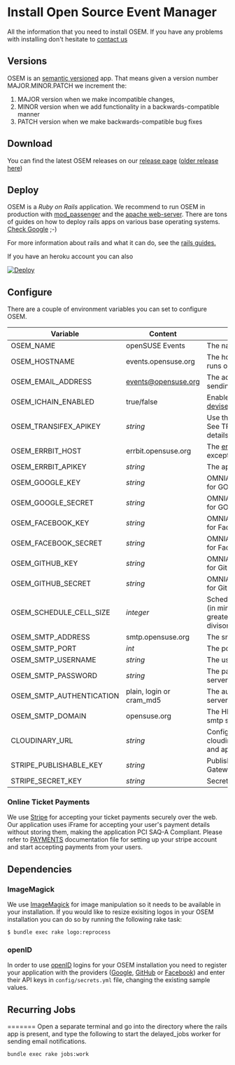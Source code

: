 # Install Open Source Event Manager
All the information that you need to install OSEM. If you have any problems with installing don't hesitate to [contact us](https://github.com/openSUSE/osem#contact)

## Versions
OSEM is an [semantic versioned](http://semver.org/) app. That means given a version number MAJOR.MINOR.PATCH we increment the:

1. MAJOR version when we make incompatible changes,
2. MINOR version when we add functionality in a backwards-compatible manner
3. PATCH version when we make backwards-compatible bug fixes

## Download
You can find the latest OSEM releases on our [release page](https://github.com/openSUSE/osem/releases/latest) ([older release here](https://github.com/openSUSE/osem/releases))

## Deploy
OSEM is a *Ruby on Rails* application. We recommend to run OSEM in production with [mod_passenger](https://www.phusionpassenger.com/download/#open_source)
and the [apache web-server](https://www.apache.org/). There are tons of guides on how to deploy rails apps on various
base operating systems. [Check Google](https://encrypted.google.com/search?hl=en&q=ruby%20on%20rails%20apache%20passenger) ;-)

For more information about rails and what it can do, see the [rails guides.](http://guides.rubyonrails.org/getting_started.html)

If you have an heroku account you can also

<a href="https://heroku.com/deploy?template=https://github.com/openSUSE/osem/tree/v1.0">
  <img src="https://www.herokucdn.com/deploy/button.svg" alt="Deploy">
</a>

## Configure
There are a couple of environment variables you can set to configure OSEM.

| Variable 			| Content 			| Purpose 				|
|----------			|---------			|---------	       			|
| OSEM_NAME   			| openSUSE Events		| The name of your page			|
| OSEM_HOSTNAME 		| events.opensuse.org		| The host this OSEM instance runs on 	|
| OSEM_EMAIL_ADDRESS 		| events@opensuse.org 		| The address OSEM uses for sending mails |
| OSEM_ICHAIN_ENABLED 		| true/false 			| Enable the usage of [devise_ichain_authenticatable](https://github.com/openSUSE/devise_ichain_authenticatable) |
| OSEM_TRANSIFEX_APIKEY 	| *string* 			| Use this api key for [transifex](https://www.transifex.com/). See TRANSLATION.md for details. |
| OSEM_ERRBIT_HOST 		| errbit.opensuse.org 		| The [errbit](https://github.com/errbit/errbit) host to post exceptions to |
| OSEM_ERRBIT_APIKEY 		| *string* 			| The api key for the errbit host |
| OSEM_GOOGLE_KEY | *string*			| OMNIAUTH Developer Key for GOOGLE
| OSEM_GOOGLE_SECRET | *string*			| OMNIAUTH Developer Secret for GOOGLE
| OSEM_FACEBOOK_KEY | *string*		| OMNIAUTH Developer Key for Facebook
| OSEM_FACEBOOK_SECRET | *string*		| OMNIAUTH Developer Secret for Facebook
| OSEM_GITHUB_KEY | *string*			| OMNIAUTH Developer Key for GitHub
| OSEM_GITHUB_SECRET | *string*			| OMNIAUTH Developer Secret for GitHub
| OSEM_SCHEDULE_CELL_SIZE | *integer*		| Schedule timeslot size to use (in minutes), should be greater than zero, should be divisor of 60
| OSEM_SMTP_ADDRESS		| smtp.opensuse.org		| The smtp server to use
| OSEM_SMTP_PORT		| *int*				| The port on the smtp server
| OSEM_SMTP_USERNAME		| *string*			| The user for the smtp server
| OSEM_SMTP_PASSWORD		| *string*			| The password for the smtp server
| OSEM_SMTP_AUTHENTICATION	| plain, login or cram_md5      | The auth method for the smtp server
| OSEM_SMTP_DOMAIN		| opensuse.org			| The HELO domain for the smtp server
| CLOUDINARY_URL		| *string*			| Configure your cloudinary.com cloud name and api key/secret
| STRIPE_PUBLISHABLE_KEY    | *string*          | Publishable Key for Stripe Gateway
| STRIPE_SECRET_KEY    | *string*          | Secret Key for Stripe Gateway

### Online Ticket Payments
We use [Stripe](https://stripe.com) for accepting your ticket payments securely over the web.
Our application uses iFrame for accepting your user's payment details without storing them, making the application PCI SAQ-A Compliant.
Please refer to [PAYMENTS](PAYMENTS.md) documentation file for setting up your stripe account and start accepting payments from your users.

## Dependencies

### ImageMagick
We use [ImageMagick](http://imagemagick.org/) for image manipulation so it needs to be available in your installation.
If you would like to resize exisiting logos in your OSEM installation you can do so by running the following rake task:

```shell
$ bundle exec rake logo:reprocess
```

### openID
In order to use [openID](http://openid.net/) logins for your OSEM installation you need to register your application with the providers ([Google](https://code.google.com/apis/console#:access), [GitHub](https://github.com/settings/applications/new) or [Facebook](https://developers.facebook.com/)) and enter their API keys in `config/secrets.yml` file, changing the existing sample values.

## Recurring Jobs
=======
Open a separate terminal and go into the directory where the rails app is present, and type the following to start the delayed_jobs worker for sending email notifications.
```
bundle exec rake jobs:work
```
